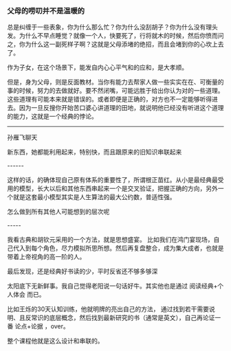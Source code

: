 ### 父母的唠叨并不是温暖的

总是纠缠于一些表象，你为什么那么忙？你为什么没刮胡子？你为什么没有理头发。为什么不早点睡觉？就像一个人，快要死了，行将就木的时候，然后你愤而问之，你为什么这一副死样子啊？这就是父母添堵的绝招，而且会堵到你的心坎上去了。

作为子女，在这个场景下，能发自内心心平气和的应和，是大孝顺。

但是，身为父母，则是反面教材。当你有能力去帮家人做一些实实在在、可衡量的事的时候，努力的去做就好。要不然闭嘴，可能远胜于给出你认为对的一些道理。这些道理有可能本来就是错误的。或者即便是正确的，对方也不一定能够听得进去。因为一旦反搜你开始苦口婆心讲道理的田地，就说明他已经没有听进这个道理的能力，这就是一个经典的悖论。





----

孙雁飞聊天



新东西，她都能利用起来，特别快，而且跟原来的旧知识串联起来

\------

这样的话，的确体现自己原有体系的重要性了，所谓根正苗红。从小是最经典最受用的模型，长大以后和其他东西串起来一个是交叉验证，把握正确的方向，另外一个就是这套最小模型其实是人生算法的最大公约数，普适性强。



怎么做到所有其他人可能想到的层次呢

\-----

我看古典和胡钦元采用的一个方法，就是思想盛宴。 比如我们在鸿门宴现场，自己代入到每个角色，尽力模拟所思所想。然后再复盘整合，成为集大成者，也就是带着上帝视角的高一阶的人。

最后发现，还是经典好书读的少，平时反省还不够多够深 



太阳底下无新鲜事。我自己觉得老阳说一句话好牛。其实他也是通过 阅读经典+个人体会 而已。

比如王烁的30天认知训练，他就明牌的亮出自己的方法， 通过找到若干需要说明、且反常识的底层概念，然后找到最新研究的书（通常是英文），自己再论证一番  论点+论据 ，over。

整个课程他就是这么设计和串联的。